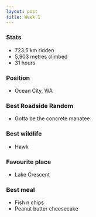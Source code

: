 ```yaml
---
layout: post
title: Week 1
---
```


### Stats
 - 723.5 km ridden
 - 5,903 metres climbed
 - 31 hours

### Position
 - Ocean City, WA

### Best Roadside Random
 - Gotta be the concrete manatee

### Best wildlife
 - Hawk

### Favourite place
 - Lake Crescent

### Best meal
 - Fish n chips
 - Peanut butter cheesecake


